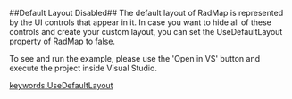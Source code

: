 ##Default Layout Disabled##
The default layout of RadMap is represented by the UI controls that appear in it. In case you want to hide all of these controls and create your custom layout, you can set the UseDefaultLayout property of RadMap to false.

To see and run the example, please use the 'Open in VS' button and execute the project inside Visual Studio.

<keywords:UseDefaultLayout>
